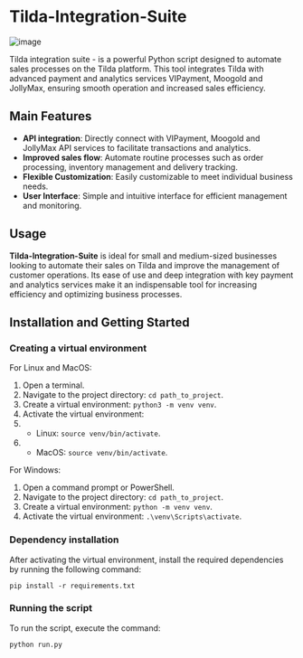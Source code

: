 # Tilda-Integration-Suite
![image](https://i.postimg.cc/T2bk0Dy2/carbon.png)

 Tilda integration suite - is a powerful Python script designed to automate sales processes on the Tilda platform. This tool integrates Tilda with advanced payment and analytics services VIPayment, Moogold and JollyMax, ensuring smooth operation and increased sales efficiency.

## Main Features
- **API integration**: Directly connect with VIPayment, Moogold and JollyMax API services to facilitate transactions and analytics.
- **Improved sales flow**: Automate routine processes such as order processing, inventory management and delivery tracking.
- **Flexible Customization**: Easily customizable to meet individual business needs.
- **User Interface**: Simple and intuitive interface for efficient management and monitoring.

## Usage
 **Tilda-Integration-Suite** is ideal for small and medium-sized businesses looking to automate their sales on Tilda and improve the management of customer operations. Its ease of use and deep integration with key payment and analytics services make it an indispensable tool for increasing efficiency and optimizing business processes.

## Installation and Getting Started
### Creating a virtual environment
For Linux and MacOS:
1. Open a terminal.
2. Navigate to the project directory: `cd path_to_project`.
3. Create a virtual environment: `python3 -m venv venv`.
4. Activate the virtual environment:
5. - Linux: `source venv/bin/activate`.
6. - MacOS: `source venv/bin/activate`.

For Windows:
1. Open a command prompt or PowerShell.
2. Navigate to the project directory: `cd path_to_project`.
3. Create a virtual environment: `python -m venv venv`.
4. Activate the virtual environment: `.\venv\Scripts\activate`.

### Dependency installation
After activating the virtual environment, install the required dependencies by running the following command:
```pip
pip install -r requirements.txt
```
### Running the script
To run the script, execute the command:
```pip
python run.py
```
